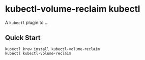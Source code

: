 # kubectl-volume-reclaim kubectl

A `kubectl` plugin to ...

## Quick Start

```
kubectl krew install kubectl-volume-reclaim
kubectl kubectl-volume-reclaim
```

